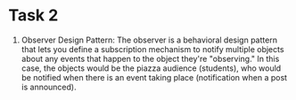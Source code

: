 # Task 2

1. Observer Design Pattern: The observer is a behavioral design pattern that lets you define a subscription mechanism to notify multiple objects about any events that happen to the object they're "observing." In this case, the objects would be the piazza audience (students), who would be notified when there is an event taking place (notification when a post is announced).
